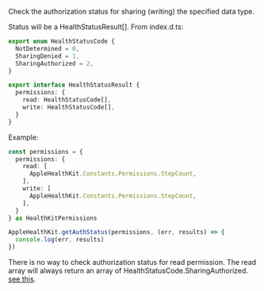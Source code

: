Check the authorization status for sharing (writing) the specified data type.

Status will be a HealthStatusResult[]. From index.d.ts:

```typescript
export enum HealthStatusCode {
  NotDetermined = 0,
  SharingDenied = 1,
  SharingAuthorized = 2,
}

export interface HealthStatusResult {
  permissions: {
    read: HealthStatusCode[],
    write: HealthStatusCode[],
  }
}
```

Example:

```typescript
const permissions = {
  permissions: {
    read: [
      AppleHealthKit.Constants.Permissions.StepCount,
    ],
    write: [
      AppleHealthKit.Constants.Permissions.StepCount,
    ],
  }
} as HealthKitPermissions

AppleHealthKit.getAuthStatus(permissions, (err, results) => {
  console.log(err, results)
})
```

There is no way to check authorization status for read permission. The read array will always return an array of HealthStatusCode.SharingAuthorized. [see this](https://developer.apple.com/documentation/healthkit/hkhealthstore/1614154-authorizationstatusfortype?language=objc).
